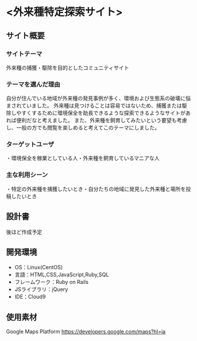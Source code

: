 # <外来種特定探索サイト>

## サイト概要
### サイトテーマ
外来種の捕獲・駆除を目的としたコミュニティサイト
​
### テーマを選んだ理由
自分が住んでいる地域が外来種の発見事例が多く、環境および生態系の破壊に悩まされていました。
外来種は見つけることは容易ではないため、捕獲または駆除しやすくするために環境保全を助長できるような探索できるようなサイトがあれば便利だなと考えました。
また、外来種を飼育してみたいという要望も考慮し、一般の方でも閲覧を楽しめると考えてこのテーマにしました。
​
### ターゲットユーザ
・環境保全を稼業としている人・外来種を飼育しているマニアな人
​
### 主な利用シーン
・特定の外来種を捕獲したいとき・自分たちの地域に発見した外来種と場所を投稿したいとき
​
## 設計書
後ほど作成予定
​
## 開発環境
- OS：Linux(CentOS)
- 言語：HTML,CSS,JavaScript,Ruby,SQL
- フレームワーク：Ruby on Rails
- JSライブラリ：jQuery
- IDE：Cloud9
​
## 使用素材

Google Maps  Platform
https://developers.google.com/maps?hl=ja
